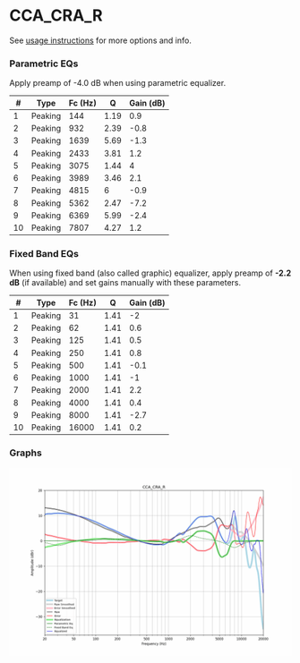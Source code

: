 # CCA_CRA_R
See [usage instructions](https://github.com/jaakkopasanen/AutoEq#usage) for more options and info.

### Parametric EQs
Apply preamp of -4.0 dB when using parametric equalizer.

|   # | Type    |   Fc (Hz) |    Q |   Gain (dB) |
|-----|---------|-----------|------|-------------|
|   1 | Peaking |       144 | 1.19 |         0.9 |
|   2 | Peaking |       932 | 2.39 |        -0.8 |
|   3 | Peaking |      1639 | 5.69 |        -1.3 |
|   4 | Peaking |      2433 | 3.81 |         1.2 |
|   5 | Peaking |      3075 | 1.44 |         4   |
|   6 | Peaking |      3989 | 3.46 |         2.1 |
|   7 | Peaking |      4815 | 6    |        -0.9 |
|   8 | Peaking |      5362 | 2.47 |        -7.2 |
|   9 | Peaking |      6369 | 5.99 |        -2.4 |
|  10 | Peaking |      7807 | 4.27 |         1.2 |

### Fixed Band EQs
When using fixed band (also called graphic) equalizer, apply preamp of **-2.2 dB** (if available) and set gains manually with these parameters.

|   # | Type    |   Fc (Hz) |    Q |   Gain (dB) |
|-----|---------|-----------|------|-------------|
|   1 | Peaking |        31 | 1.41 |        -2   |
|   2 | Peaking |        62 | 1.41 |         0.6 |
|   3 | Peaking |       125 | 1.41 |         0.5 |
|   4 | Peaking |       250 | 1.41 |         0.8 |
|   5 | Peaking |       500 | 1.41 |        -0.1 |
|   6 | Peaking |      1000 | 1.41 |        -1   |
|   7 | Peaking |      2000 | 1.41 |         2.2 |
|   8 | Peaking |      4000 | 1.41 |         0.4 |
|   9 | Peaking |      8000 | 1.41 |        -2.7 |
|  10 | Peaking |     16000 | 1.41 |         0.2 |

### Graphs
![](./CCA_CRA_R.png)
